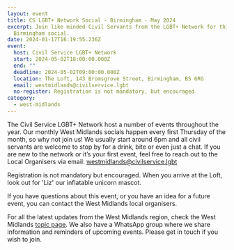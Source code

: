 ```yaml
---
layout: event
title: CS LGBT+ Network Social - Birmingham - May 2024
excerpt: Join like minded Civil Servants from the LGBT+ Network for this
  Birmingham social.
date: 2024-01-17T16:19:55.236Z
event:
  host: Civil Service LGBT+ Network
  start: 2024-05-02T18:00:00.000Z
  end: ""
  deadline: 2024-05-02T09:00:00.000Z
  location: The Loft, 143 Bromsgrove Street, Birmingham, B5 6RG
  email: westmidlands@civilservice.lgbt
  no-register: Registration is not mandatory, but encouraged
category:
  - west-midlands
---
```

The Civil Service LGBT+ Network host a number of events throughout the year. Our monthly West Midlands socials happen every first Thursday of the month, so why not join us! We usually start around 6pm and all civil servants are welcome to stop by for a drink, bite or even just a chat. If you are new to the network or it’s your first event, feel free to reach out to the Local Organisers via email: [westmidlands@civilservice.lgbt](mailto:westmidlands@civilservice.lgbt)

Registration is not mandatory but encouraged. When you arrive at the Loft, look out for 'Liz' our inflatable unicorn mascot.

If you have questions about this event, or you have an idea for a future event, you can contact the West Midlands local organisers.

For all the latest updates from the West Midlands region, check the West Midlands [topic page](https://www.civilservice.lgbt/topic/west-midlands). We also have a WhatsApp group where we share information and reminders of upcoming events. Please get in touch if you wish to join.